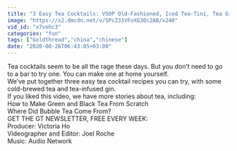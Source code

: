 ```yaml
---
title: "3 Easy Tea Cocktails: VSOP Old-Fashioned, Iced Tea-Tini, Tea Gimlet"
image: "https://s2.dmcdn.net/v/SPcZ31VFoXG30c2AB/x240"
vid_id: "x7vohc3"
categories: "fun"
tags: ["Goldthread","china","chinese"]
date: "2020-08-26T06:43:05+03:00"
---
```

Tea cocktails seem to be all the rage these days. But you don’t need to go to a bar to try one. You can make one at home yourself.  <br>We’ve put together three easy tea cocktail recipes you can try, with some cold-brewed tea and tea-infused gin.  <br>If you liked this video, we have more stories about tea, including:   <br>How to Make Green and Black Tea From Scratch  <br>Where Did Bubble Tea Come From?  <br>GET THE GT NEWSLETTER, FREE EVERY WEEK:  <br>Producer: Victoria Ho  <br>Videographer and Editor: Joel Roche  <br>Music: Audio Network  <br>
